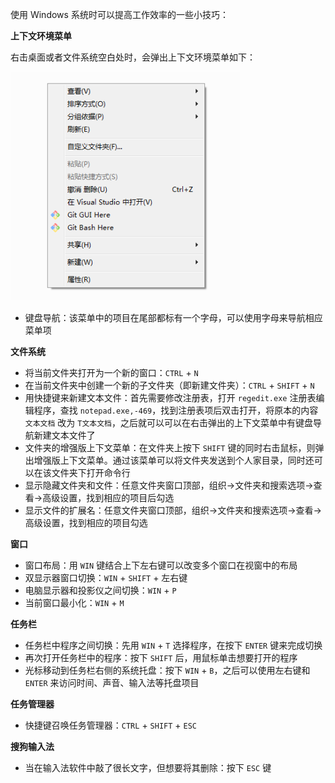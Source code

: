 使用 Windows 系统时可以提高工作效率的一些小技巧：

**上下文环境菜单**

右击桌面或者文件系统空白处时，会弹出上下文环境菜单如下：

![](context_menu.png)

* 键盘导航：该菜单中的项目在尾部都标有一个字母，可以使用字母来导航相应菜单项

**文件系统**

* 将当前文件夹打开为一个新的窗口：`CTRL` + `N`
* 在当前文件夹中创建一个新的子文件夹（即新建文件夹）：`CTRL` + `SHIFT` + `N`
* 用快捷键来新建文本文件：首先需要修改注册表，打开 `regedit.exe` 注册表编辑程序，查找 `notepad.exe,-469`，找到注册表项后双击打开，将原本的内容 `文本文档` 改为 `T文本文档`，之后就可以可以在右击弹出的上下文菜单中有键盘导航新建文本文件了
* 文件夹的增强版上下文菜单：在文件夹上按下 `SHIFT` 键的同时右击鼠标，则弹出增强版上下文菜单。通过该菜单可以将文件夹发送到个人家目录，同时还可以在该文件夹下打开命令行
* 显示隐藏文件夹和文件：任意文件夹窗口顶部，组织->文件夹和搜索选项->查看->高级设置，找到相应的项目后勾选
* 显示文件的扩展名：任意文件夹窗口顶部，组织->文件夹和搜索选项->查看->高级设置，找到相应的项目勾选

**窗口**

* 窗口布局：用 `WIN` 键结合上下左右键可以改变多个窗口在视窗中的布局
* 双显示器窗口切换：`WIN` + `SHIFT` + 左右键
* 电脑显示器和投影仪之间切换：`WIN` + `P`
* 当前窗口最小化：`WIN` + `M`

**任务栏**

* 任务栏中程序之间切换：先用 `WIN` + `T` 选择程序，在按下 `ENTER` 键来完成切换
* 再次打开任务栏中的程序：按下 `SHIFT` 后，用鼠标单击想要打开的程序
* 光标移动到任务栏右侧的系统托盘：按下 `WIN` + `B`，之后可以使用左右键和 `ENTER` 来访问时间、声音、输入法等托盘项目

**任务管理器**

* 快捷键召唤任务管理器：`CTRL` + `SHIFT` + `ESC`

**搜狗输入法**

* 当在输入法软件中敲了很长文字，但想要将其删除：按下 `ESC` 键

